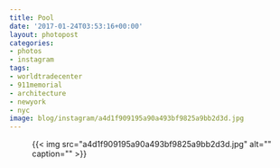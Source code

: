 ```yaml
---
title: Pool
date: '2017-01-24T03:53:16+00:00'
layout: photopost
categories:
- photos
- instagram
tags:
- worldtradecenter
- 911memorial
- architecture
- newyork
- nyc
image: blog/instagram/a4d1f909195a90a493bf9825a9bb2d3d.jpg
---
```


<figure class="photo photo--square">
  {{< img src="a4d1f909195a90a493bf9825a9bb2d3d.jpg" alt="" caption="" >}}

</figure>



